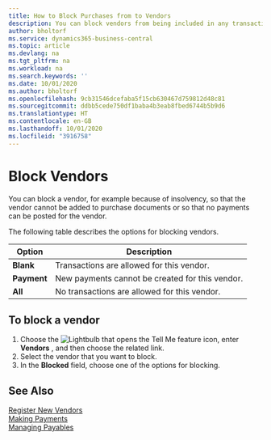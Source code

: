 ```yaml
---
title: How to Block Purchases from to Vendors
description: You can block vendors from being included in any transactions, or just block new payments to them.
author: bholtorf
ms.service: dynamics365-business-central
ms.topic: article
ms.devlang: na
ms.tgt_pltfrm: na
ms.workload: na
ms.search.keywords: ''
ms.date: 10/01/2020
ms.author: bholtorf
ms.openlocfilehash: 9cb31546dcefaba5f15cb630467d759812d48c81
ms.sourcegitcommit: ddbb5cede750df1baba4b3eab8fbed6744b5b9d6
ms.translationtype: HT
ms.contentlocale: en-GB
ms.lasthandoff: 10/01/2020
ms.locfileid: "3916758"
---
```

# <a name="block-vendors"></a>Block Vendors
You can block a vendor, for example because of insolvency, so that the vendor cannot be added to purchase documents or so that no payments can be posted for the vendor.

The following table describes the options for blocking vendors.  

|Option|Description|  
|--------------------|------------|  
|**Blank**|Transactions are allowed for this vendor.|
|**Payment**|New payments cannot be created for this vendor.|  
|**All**|No transactions are allowed for this vendor.|  

## <a name="to-block-a-vendor"></a>To block a vendor  
1. Choose the ![Lightbulb that opens the Tell Me feature](media/ui-search/search_small.png "Tell me what you want to do") icon, enter **Vendors** , and then choose the related link.
2. Select the vendor that you want to block.
3. In the **Blocked** field, choose one of the options for blocking.

## <a name="see-also"></a>See Also  
[Register New Vendors](purchasing-how-register-new-vendors.md)  
[Making Payments](payables-make-payments.md)  
[Managing Payables](payables-manage-payables.md)
